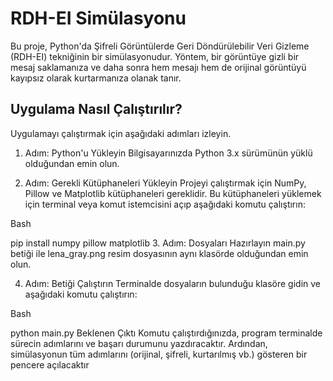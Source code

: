 
# RDH-EI Simülasyonu
Bu proje, Python'da Şifreli Görüntülerde Geri Döndürülebilir Veri Gizleme (RDH-EI) tekniğinin bir simülasyonudur. Yöntem, bir görüntüye gizli bir mesaj saklamanıza ve daha sonra hem mesajı hem de orijinal görüntüyü kayıpsız olarak kurtarmanıza olanak tanır.

## Uygulama Nasıl Çalıştırılır?
Uygulamayı çalıştırmak için aşağıdaki adımları izleyin.

1. Adım: Python'u Yükleyin
Bilgisayarınızda Python 3.x sürümünün yüklü olduğundan emin olun.

2. Adım: Gerekli Kütüphaneleri Yükleyin
Projeyi çalıştırmak için NumPy, Pillow ve Matplotlib kütüphaneleri gereklidir. Bu kütüphaneleri yüklemek için terminal veya komut istemcisini açıp aşağıdaki komutu çalıştırın:

Bash

pip install numpy pillow matplotlib
3. Adım: Dosyaları Hazırlayın
main.py betiği ile lena_gray.png resim dosyasının aynı klasörde olduğundan emin olun.

4. Adım: Betiği Çalıştırın
Terminalde dosyaların bulunduğu klasöre gidin ve aşağıdaki komutu çalıştırın:

Bash

python main.py
Beklenen Çıktı
Komutu çalıştırdığınızda, program terminalde sürecin adımlarını ve başarı durumunu yazdıracaktır. Ardından, simülasyonun tüm adımlarını (orijinal, şifreli, kurtarılmış vb.) gösteren bir pencere açılacaktır
